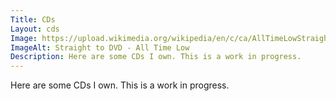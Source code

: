 ```yaml
---
Title: CDs
Layout: cds
Image: https://upload.wikimedia.org/wikipedia/en/c/ca/AllTimeLowStraightToDVD.jpg
ImageAlt: Straight to DVD - All Time Low
Description: Here are some CDs I own. This is a work in progress.
---
```

<div class="mw6 center b" markdown="1">
Here are some CDs I own. This is a work in progress.
</div>